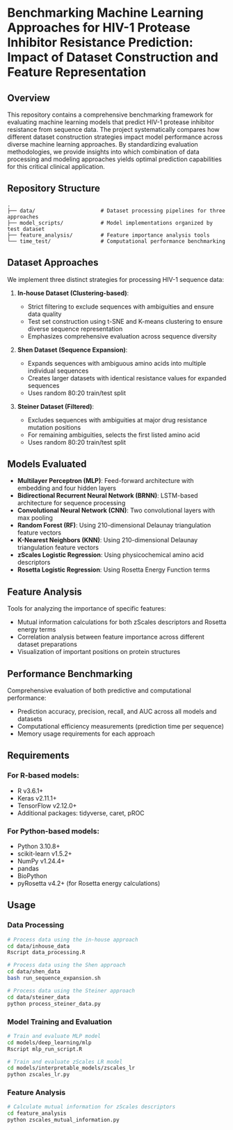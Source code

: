# Benchmarking Machine Learning Approaches for HIV-1 Protease Inhibitor Resistance Prediction: Impact of Dataset Construction and Feature Representation

## Overview

This repository contains a comprehensive benchmarking framework for evaluating machine learning models that predict HIV-1 protease inhibitor resistance from sequence data. The project systematically compares how different dataset construction strategies impact model performance across diverse machine learning approaches. By standardizing evaluation methodologies, we provide insights into which combination of data processing and modeling approaches yields optimal prediction capabilities for this critical clinical application.

## Repository Structure

```
.
├── data/                     # Dataset processing pipelines for three approaches
├── model_scripts/            # Model implementations organized by test dataset
├── feature_analysis/         # Feature importance analysis tools
└── time_test/                # Computational performance benchmarking
```

## Dataset Approaches

We implement three distinct strategies for processing HIV-1 sequence data:

1. **In-house Dataset (Clustering-based)**: 
   - Strict filtering to exclude sequences with ambiguities and ensure data quality
   - Test set construction using t-SNE and K-means clustering to ensure diverse sequence representation
   - Emphasizes comprehensive evaluation across sequence diversity

2. **Shen Dataset (Sequence Expansion)**: 
   - Expands sequences with ambiguous amino acids into multiple individual sequences
   - Creates larger datasets with identical resistance values for expanded sequences
   - Uses random 80:20 train/test split

3. **Steiner Dataset (Filtered)**: 
   - Excludes sequences with ambiguities at major drug resistance mutation positions
   - For remaining ambiguities, selects the first listed amino acid
   - Uses random 80:20 train/test split

## Models Evaluated

- **Multilayer Perceptron (MLP)**: Feed-forward architecture with embedding and four hidden layers
- **Bidirectional Recurrent Neural Network (BRNN)**: LSTM-based architecture for sequence processing
- **Convolutional Neural Network (CNN)**: Two convolutional layers with max pooling
- **Random Forest (RF)**: Using 210-dimensional Delaunay triangulation feature vectors
- **K-Nearest Neighbors (KNN)**: Using 210-dimensional Delaunay triangulation feature vectors
- **zScales Logistic Regression**: Using physicochemical amino acid descriptors
- **Rosetta Logistic Regression**: Using Rosetta Energy Function terms

## Feature Analysis

Tools for analyzing the importance of specific features:
- Mutual information calculations for both zScales descriptors and Rosetta energy terms
- Correlation analysis between feature importance across different dataset preparations
- Visualization of important positions on protein structures

## Performance Benchmarking

Comprehensive evaluation of both predictive and computational performance:
- Prediction accuracy, precision, recall, and AUC across all models and datasets
- Computational efficiency measurements (prediction time per sequence)
- Memory usage requirements for each approach

## Requirements

### For R-based models:
- R v3.6.1+
- Keras v2.11.1+
- TensorFlow v2.12.0+
- Additional packages: tidyverse, caret, pROC

### For Python-based models:
- Python 3.10.8+
- scikit-learn v1.5.2+
- NumPy v1.24.4+
- pandas
- BioPython
- pyRosetta v4.2+ (for Rosetta energy calculations)

## Usage

### Data Processing
```bash
# Process data using the in-house approach
cd data/inhouse_data
Rscript data_processing.R

# Process data using the Shen approach
cd data/shen_data
bash run_sequence_expansion.sh

# Process data using the Steiner approach
cd data/steiner_data
python process_steiner_data.py
```

### Model Training and Evaluation
```bash
# Train and evaluate MLP model
cd models/deep_learning/mlp
Rscript mlp_run_script.R

# Train and evaluate zScales LR model
cd models/interpretable_models/zscales_lr
python zscales_lr.py
```

### Feature Analysis
```bash
# Calculate mutual information for zScales descriptors
cd feature_analysis
python zscales_mutual_information.py
```
